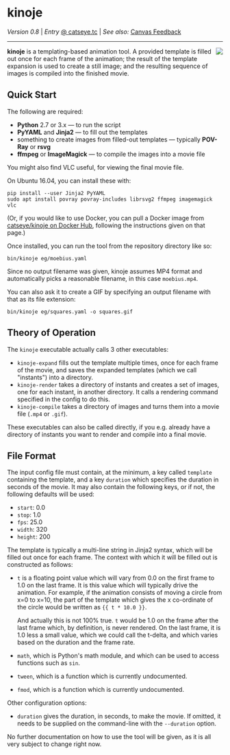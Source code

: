 kinoje
======

_Version 0.8_
| _Entry_ [@ catseye.tc](https://catseye.tc/node/kinoje)
| _See also:_ [Canvas Feedback](https://github.com/catseye/Canvas-Feedback#readme)

- - - -

<img align="right" src="https://static.catseye.tc/movies/glass-warts.gif" />

**kinoje** is a templating-based animation tool.  A provided template is filled out once for each
frame of the animation; the result of the template expansion is used to create a still image; and
the resulting sequence of images is compiled into the finished movie.

Quick Start
-----------

The following are required:

*   **Python** 2.7 or 3.x — to run the script
*   **PyYAML** and **Jinja2** — to fill out the templates
*   something to create images from filled-out templates — typically **POV-Ray** or **rsvg**
*   **ffmpeg** or **ImageMagick** — to compile the images into a movie file

You might also find VLC useful, for viewing the final movie file.

On Ubuntu 16.04, you can install these with:

    pip install --user Jinja2 PyYAML
    sudo apt install povray povray-includes librsvg2 ffmpeg imagemagick vlc

(Or, if you would like to use Docker, you can pull a Docker image from
[catseye/kinoje on Docker Hub](https://hub.docker.com/r/catseye/kinoje),
following the instructions given on that page.)

Once installed, you can run the tool from the repository directory like so:

    bin/kinoje eg/moebius.yaml

Since no output filename was given, kinoje assumes MP4 format and automatically picks a reasonable
filename, in this case `moebius.mp4`.

You can also ask it to create a GIF by specifying an output filename with that as its file extension:

    bin/kinoje eg/squares.yaml -o squares.gif

Theory of Operation
-------------------

The `kinoje` executable actually calls 3 other executables:

*   `kinoje-expand` fills out the template multiple times, once for each frame of the movie, and
    saves the expanded templates (which we call "instants") into a directory.
*   `kinoje-render` takes a directory of instants and creates a set of images, one for each instant,
    in another directory.  It calls a rendering command specified in the config to do this.
*   `kinoje-compile` takes a directory of images and turns them into a movie file (`.mp4` or `.gif`).

These executables can also be called directly, if you e.g. already have a directory of instants
you want to render and compile into a final movie.

File Format
-----------

The input config file must contain, at the minimum, a key called `template` containing the template,
and a key `duration` which specifies the duration in seconds of the movie.  It may also contain
the following keys, or if not, the following defaults will be used:

*   `start`: 0.0
*   `stop`: 1.0
*   `fps`: 25.0
*   `width`: 320
*   `height`: 200

The template is typically a multi-line string in Jinja2 syntax, which will be filled out once for
each frame.  The context with which it will be filled out is constructed as follows:

*   `t` is a floating point value which will vary from 0.0 on the first frame to 1.0 on the last
    frame.  It is this value which will typically drive the animation.  For example, if the animation
    consists of moving a circle from x=0 to x=10, the part of the template which gives the x
    co-ordinate of the circle would be written as `{{ t * 10.0 }}`.
    
    And actually this is not 100% true.  `t` would be 1.0 on the frame after the last frame
    which, by definition, is never rendered.  On the last frame, it is 1.0 less a small value,
    which we could call the t-delta, and which varies based on the duration and the frame rate.

*   `math`, which is Python's math module, and which can be used to access functions such as `sin`.

*   `tween`, which is a function which is currently undocumented.

*   `fmod`, which is a function which is currently undocumented.

Other configuration options:

*   `duration` gives the duration, in seconds, to make the movie.  If omitted, it needs to be
    supplied on the command-line with the `--duration` option.

No further documentation on how to use the tool will be given, as it is all very subject to change
right now.
